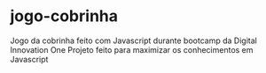 # jogo-cobrinha
Jogo da cobrinha feito com Javascript durante bootcamp da Digital Innovation One
Projeto feito para maximizar os conhecimentos em Javascript
